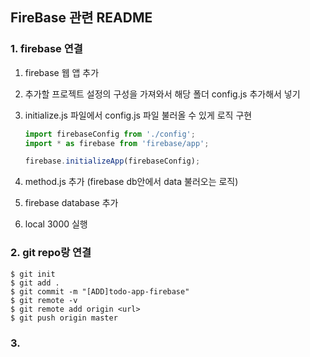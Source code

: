 ## FireBase 관련 README

### 1. firebase 연결

1. firebase 웹 앱 추가

2. 추가할 프로젝트 설정의 구성을 가져와서 해당 폴더 config.js 추가해서 넣기

3. initialize.js 파일에서 config.js 파일 불러올 수 있게 로직 구현

   ```js
   import firebaseConfig from './config';
   import * as firebase from 'firebase/app';
   
   firebase.initializeApp(firebaseConfig);
   ```

4. method.js 추가 (firebase db안에서 data 불러오는 로직)

5. firebase database 추가

6. local 3000 실행

### 2. git repo랑 연결
```
$ git init
$ git add .
$ git commit -m "[ADD]todo-app-firebase"
$ git remote -v
$ git remote add origin <url>
$ git push origin master
```

### 3. 

